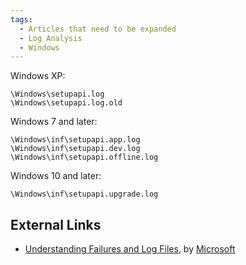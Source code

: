 ```yaml
---
tags:
  - Articles that need to be expanded
  - Log Analysis
  - Windows
---
```

Windows XP:

    \Windows\setupapi.log
    \Windows\setupapi.log.old

Windows 7 and later:

    \Windows\inf\setupapi.app.log
    \Windows\inf\setupapi.dev.log
    \Windows\inf\setupapi.offline.log

Windows 10 and later:

    \Windows\inf\setupapi.upgrade.log

## External Links

* [Understanding Failures and Log Files](https://learn.microsoft.com/en-us/previous-versions/windows/it-pro/windows-7/ee851579(v=ws.10)),
  by [Microsoft](microsoft.md)
